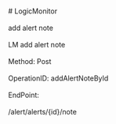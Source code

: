 <br>#     LogicMonitor</br>
<br>add alert note</br>
<br>LM add alert note</br>
<br>Method: Post</br>
<br>OperationID: addAlertNoteById</br>
<br>EndPoint:</br>
<br>/alert/alerts/{id}/note</br>
